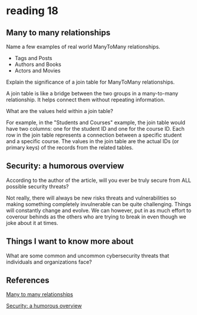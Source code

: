 # reading 18

## Many to many relationships


Name a few examples of real world ManyToMany relationships.

* Tags and Posts
* Authors and Books
* Actors and Movies

Explain the significance of a join table for ManyToMany relationships.

A join table is like a bridge between the two groups in a many-to-many relationship. It helps connect them without repeating information.

What are the values held within a join table?

For example, in the "Students and Courses" example, the join table would have two columns: one for the student ID and one for the course ID.
Each row in the join table represents a connection between a specific student and a specific course. The values in the join table are the actual IDs (or primary keys) of the records from the related tables.

## Security: a humorous overview

According to the author of the article, will you ever be truly secure from ALL possible security threats?

Not really, there will always be new risks threats and vulnerabilities so making something completely invulnerable can be quite challenging. Things will constantly change and evolve. We can however, put in as much effort to coverour behinds as the others who are trying to break in even though we joke about it at times.

## Things I want to know more about
What are some common and uncommon cybersecurity threats that individuals and organizations face?

## References

[Many to many relationships](https://www.baeldung.com/hibernate-many-to-many)

[Security: a humorous overview](http://scholar.harvard.edu/files/mickens/files/thisworldofours.pdf)